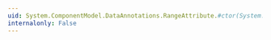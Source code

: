 ```yaml
---
uid: System.ComponentModel.DataAnnotations.RangeAttribute.#ctor(System.Int32,System.Int32)
internalonly: False
---
```

